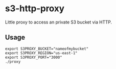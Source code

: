 # s3-http-proxy

Little proxy to access an private S3 bucket via HTTP.

## Usage
```
export S3PROXY_BUCKET="nameofmybucket"
export S3PROXY_REGION="us-east-1"
export S3PROXY_PORT="3000"
./proxy
```

